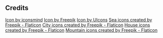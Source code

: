 ## Credits

<a href="https://www.freepik.com/icon/business_16623349#fromView=search&page=1&position=26&uuid=998221b0-2f27-4252-9484-475149abfe0d">Icon by iconsmind</a>
<a href="https://www.freepik.com/icon/forest_3238394#fromView=search&page=1&position=20&uuid=e1c40b30-1ab3-42eb-9485-6c835faf8c62">Icon by Freepik</a>
<a href="https://www.freepik.com/icon/smoke_6853958#fromView=search&page=1&position=6&uuid=6b7df295-df80-42a5-9843-c77c7f57cf01">Icon by UIcons</a>
<a href="https://www.flaticon.com/free-icons/sea" title="sea icons">Sea icons created by Freepik - Flaticon</a>
<a href="https://www.flaticon.com/free-icons/city" title="city icons">City icons created by Freepik - Flaticon</a>
<a href="https://www.flaticon.com/free-icons/house" title="house icons">House icons created by Freepik - Flaticon</a>
<a href="https://www.flaticon.com/free-icons/mountain" title="mountain icons">Mountain icons created by Freepik - Flaticon</a>
